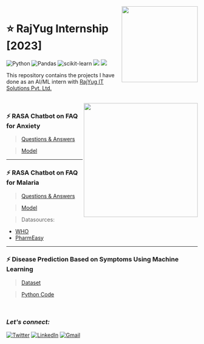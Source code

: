 <img align="right" src="https://c.smartrecruiters.com/sr-company-logo-prod-dc5/5e26eb2db439962cf843d9e8/huge?r=s3-eu-central-1&_1579609112432" width="200">

# :star: RajYug Internship [2023]
![Python](https://img.shields.io/badge/python-3670A0?style=for-the-badge&logo=python&logoColor=ffdd54)
![Pandas](https://img.shields.io/badge/pandas-%23150458.svg?style=for-the-badge&logo=pandas&logoColor=white)
![scikit-learn](https://img.shields.io/badge/scikit--learn-%23F7931E.svg?style=for-the-badge&logo=scikit-learn&logoColor=white)
![](https://img.shields.io/badge/Rasa-5A17EE.svg?style=for-the-badge&logo=Rasa&logoColor=white)
![](https://img.shields.io/badge/Visual%20Studio%20Code-007ACC.svg?style=for-the-badge&logo=Visual-Studio-Code&logoColor=white)

This repository contains the projects I have done as an AI/ML intern with [RajYug IT Solutions Pvt. Ltd.](https://in.linkedin.com/company/rajyug-solutions?original_referer=https%3A%2F%2Fwww.google.com%2F)

<br>

<img align="right" src="https://www.insegment.com/blog/wp-content/uploads/2020/11/chatbot-marketing.gif" width=300>

### :zap: RASA Chatbot on FAQ for Anxiety

> [Questions & Answers](https://github.com/Rohit-Rannavre/RajYug-Internship-2023/blob/main/Chatbot%20for%20FAQ%20on%20Anxiety/Q%26A%20for%20Anxiety.pdf)

> [Model](https://github.com/Rohit-Rannavre/RajYug-Internship-2023/blob/main/Chatbot%20for%20FAQ%20on%20Anxiety/models/final-model.tar.gz)

***

### :zap: RASA Chatbot on FAQ for Malaria

> [Questions & Answers](https://github.com/Rohit-Rannavre/RajYug-Internship-2023/blob/main/Chatbot%20for%20FAQ%20on%20Malaria/Q%26A%20for%20Malaria.pdf)

> [Model](https://github.com/Rohit-Rannavre/RajYug-Internship-2023/blob/main/Chatbot%20for%20FAQ%20on%20Malaria/models/final-model.tar.gz)

> Datasources:
 
 - [WHO](https://apps.who.int/iris/bitstream/handle/10665/205088/B5046.pdf?sequence=1)
 - [PharmEasy](https://pharmeasy.in/blog/home-remedies-for-malaria-by-dr-siddharth-gupta/)

***

### :zap: Disease Prediction Based on Symptoms Using Machine Learning

> [Dataset](https://github.com/Rohit-Rannavre/RajYug-Internship-2023/blob/main/Disease%20Prediction%20Based%20on%20Symptoms%20Using%20ML/disease_dataset.csv)

> [Python Code](https://github.com/Rohit-Rannavre/RajYug-Internship-2023/blob/main/Disease%20Prediction%20Based%20on%20Symptoms%20Using%20ML/disease_prediction.ipynb)

<br>

### ***Let's connect:*** 
[![Twitter](https://img.shields.io/badge/Twitter-%231DA1F2.svg?style=for-the-badge&logo=Twitter&logoColor=white)](https://twitter.com/Phylorohitics) 
[![LinkedIn](https://img.shields.io/badge/linkedin-%230077B5.svg?style=for-the-badge&logo=linkedin&logoColor=white)](https://www.linkedin.com/in/rohit-rannavre) 
[![Gmail](https://img.shields.io/badge/Gmail-D14836?style=for-the-badge&logo=gmail&logoColor=white)](mailto:rohit.rannavre@gmail.com)

